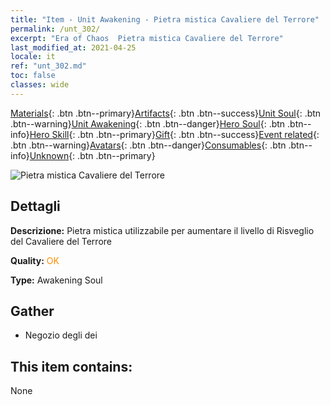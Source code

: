 ```yaml
---
title: "Item - Unit Awakening - Pietra mistica Cavaliere del Terrore"
permalink: /unt_302/
excerpt: "Era of Chaos  Pietra mistica Cavaliere del Terrore"
last_modified_at: 2021-04-25
locale: it
ref: "unt_302.md"
toc: false
classes: wide
---
```

 [Materials](/ItemsIT/){: .btn .btn--primary}[Artifacts](/ItemsIT/Artifacts/){: .btn .btn--success}[Unit Soul](/ItemsIT/UnitSoul/){: .btn .btn--warning}[Unit Awakening](/ItemsIT/UnitAwakening/){: .btn .btn--danger}[Hero Soul](/ItemsIT/HeroSoul/){: .btn .btn--info}[Hero Skill](/ItemsIT/HeroSkill/){: .btn .btn--primary}[Gift](/ItemsIT/Gift/){: .btn .btn--success}[Event related](/ItemsIT/Events/){: .btn .btn--warning}[Avatars](/ItemsIT/Avatars/){: .btn .btn--danger}[Consumables](/ItemsIT/Consumables/){: .btn .btn--info}[Unknown](/ItemsIT/Unknown/){: .btn .btn--primary}

 ![Pietra mistica Cavaliere del Terrore](/images/u/tia_siwangqishi.jpg)

## Dettagli
 **Descrizione:** Pietra mistica utilizzabile per aumentare il livello di Risveglio del Cavaliere del Terrore

 **Quality:** <span style="color: #FF8C00">OK</span>

 **Type:** Awakening Soul

## Gather

*    Negozio degli dei 

## This item contains:

  None

